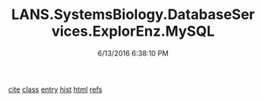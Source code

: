 ﻿---
title: LANS.SystemsBiology.DatabaseServices.ExplorEnz.MySQL
date: 6/13/2016 6:38:10 PM
---

[cite](T-LANS.SystemsBiology.DatabaseServices.ExplorEnz.MySQL.cite.html)
[class](T-LANS.SystemsBiology.DatabaseServices.ExplorEnz.MySQL.class.html)
[entry](T-LANS.SystemsBiology.DatabaseServices.ExplorEnz.MySQL.entry.html)
[hist](T-LANS.SystemsBiology.DatabaseServices.ExplorEnz.MySQL.hist.html)
[html](T-LANS.SystemsBiology.DatabaseServices.ExplorEnz.MySQL.html.html)
[refs](T-LANS.SystemsBiology.DatabaseServices.ExplorEnz.MySQL.refs.html)
